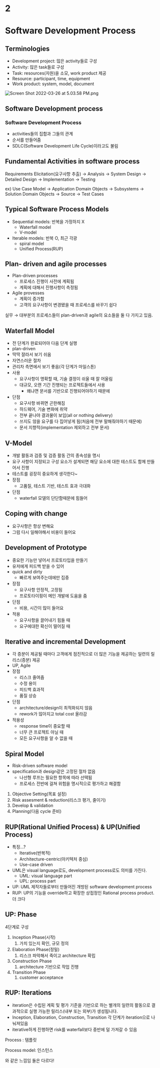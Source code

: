 # 2

# Software Development Process

## Terminologies

- Development project: 많은 activity들로 구성
- Activity: 많은 task들로 구성
- Task: resources(자원)을 소모, work product 제공
- Resource: participant, time, equipment
- Work product: system, model, document

![Screen Shot 2022-03-26 at 5.03.58 PM.png](2%206b152/Screen_Shot_2022-03-26_at_5.03.58_PM.png)

## Software Development process

### Software Development Process

- activities들의 집합과 그들의 관계
- 순서를 만들어줌
- SDLC(Software Development Life Cycle)이라고도 불림

## Fundamental Activities in software process

Requirements Elicitation(요구사항 추출) → Analysis → System Design → Detailed Design → Implementation → Testing

ex) Use Case Model → Application Domain Objects → Subsystems → Solution Domain Objects → Source → Test Cases

## Typical Software Process Models

- Sequential models: 반복을 가정하지 X
    - Waterfall model
    - V-model
- Iterable models: 반복 O, 최근 각광
    - spiral model
    - Unified Process(RUP)
    

## Plan- driven and agile processes

- Plan-driven processes
    - 프로세스 진행이 사전에 계획됨
    - 계획에 대해서 진행사항이 측정됨
- Agile provesses
    - 계획이 증가함
    - 고객의 요구사항이 변경됐을 때 프로세스를 바꾸기 쉽다
    

실무 → 대부분의 프로세스들이 plan-driven과 agile의 요소들을 둘 다 가지고 있음.

## Waterfall Model

- 전 단계가 완료되어야 다음 단계 실행
- plan-driven
- 딱딱 잘라서 보기 쉬움
- 자연스러운 절차
- 관리차 측면에서 보기 좋음(각 단계가 마일스톤)
- 사용
    - 요구사항이 명확할 때, 기술 결정이 쉬울 때 잘 어울림
    - 대규모, 오랜 기간 진행되는 프로젝트들에서 사용
        - 왜냐면 문서를 기반으로 진행되어야하기 때문에
- 단점
    - 요구사항 바뀌면 곤한해짐
    - 하드웨어, 기술 변화에 취약
    - 전부 끝나야 결과물이 보임(all or nothing delivery)
    - 쓰지도 않을 요구를 다 집어넣게 됨(처음에 전부 말해줘야하기 때문에)
    - 문서 지향적(implementation 제외하고 전부 문서)
    

## V-Model

- 개발 활동과 검증 및 검증 활동 간의 종속성을 명시
- 요구 사항이 지정되고 구성 요소가 설계되면 해당 요소에 대한 테스트도 함께 만들어서 진행
- 테스트를 굉장히 중요하게 생각한다~
- 장점
    - 고품질, 테스트 기반, 테스트 효과 극대화
- 단점
    - waterfall 모델의 단단함때문에 힘들어
    

## Coping with change

- 요구사항은 항상 변해요
- 그럼 다시 일해야해서 비용이 들어요

## Development of Prototype

- 중요한 기능만 넣어서 프로토타입을 만들기
- 유저에게 피드백 받을 수 있어
- quick and dirty
    - 빠르게 보여주는데에만 집중
- 장점
    - 요구사항 안정적, 고정됨
    - 프로토타이핑이 메인 개발에 도움을 줌
- 단점
    - 비용, 시간이 많이 들어요
- 적용
    - 요구사항을 끌어내기 힘들 때
    - 요구에대한 확신이 떨어질 때

## Iterative and incremental Development

- 각 증분이 제공될 때마다 고객에게 점진적으로 더 많은 기능을 제공하는 일련의 릴리스(증분) 제공
- UP, Agile
- 장점
    - 리스크 줄여줌
    - 수정 용이
    - 피드백 효과적
    - 품질 상승
- 단점
    - architecture/design이 최적화되지 않음
    - rework가 많아지고 total cost 올라감
- 적용성
    - response time이 중요할 때
    - 너무 큰 프로젝트 아닐 때
    - 모든 요구사항을 알 수 없을 때

## Spiral Model

- Risk-driven software model
- specification과 design같은 고정된 절차 없음
    - 나선형 루프는 필요한 항목에 따라 선택됨
    - 프로세스 전반에 걸쳐 위험을 명시적으로 평가하고 해결함
    
1. Objective Setting(목표 설정)
2. Risk assesment & reduction(리스크 평가, 줄이기)
3. Develop & validation
4. Planning(다음 cycle 준비)

## RUP(Rational Unified Process) & UP(Unified Process)

- 특징...?
    - Iterative(반복적)
    - Architecture-centric(아키텍처 중심)
    - Use-case driven
- UML은 visual language로도, development process로도 의미를 가진다.
    - UML: visual language part
    - UPL: process part
- UP: UML 제작자들로부터 만들어진 개방된 software development process
- RUP: UP의 기능을 override하고 확장한 상접정인 Rational process product. 더 크다

## UP: Phase

4단계로 구성

1. Inception Phase(시작)
    1. 가치 있는지 확인, 규모 정의
2. Elaboration Phase(정밀)
    1. 리스크 파악해서 죽이고 architecture 확립
3. Construction Phase
    1. architecture 기반으로 작업 진행
4. Transition Phase
    1. customer acceptance

## RUP: Iterations

- iteration은 수립된 계획 및 평가 기준을 기반으로 하는 별개의 일련의 활동으로 결과적으로 실행 가능한 릴리스(내부 또는 외부)가 생성됩니다.
- Inception, Elaboration, Construction, Transition 각 단계가 iteration으로 나눠져있음
- iterative하게 진행하면 risk를 waterfall보다 중반에 덜 가져갈 수 있음

Process : 템플릿

Process model: 인스턴스

와 같은 느낌임 둘은 다르다!